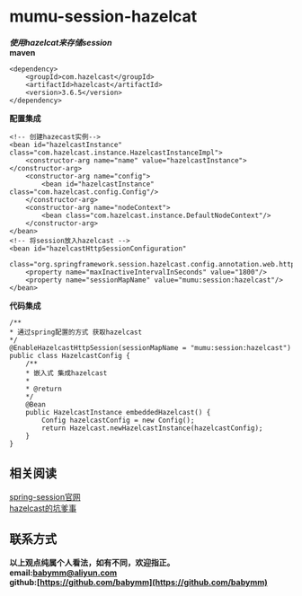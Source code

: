 # mumu-session-hazelcat
***使用hazelcat来存储session***  
**maven**
```
<dependency>
    <groupId>com.hazelcast</groupId>
    <artifactId>hazelcast</artifactId>
    <version>3.6.5</version>
</dependency>
```
**配置集成**
```
<!-- 创建hazecast实例-->
<bean id="hazelcastInstance" class="com.hazelcast.instance.HazelcastInstanceImpl">
    <constructor-arg name="name" value="hazelcastInstance"></constructor-arg>
    <constructor-arg name="config">
        <bean id="hazelcastInstance" class="com.hazelcast.config.Config"/>
    </constructor-arg>
    <constructor-arg name="nodeContext">
        <bean class="com.hazelcast.instance.DefaultNodeContext"/>
    </constructor-arg>
</bean>
<!-- 将session放入hazelcast -->
<bean id="hazelcastHttpSessionConfiguration"
    class="org.springframework.session.hazelcast.config.annotation.web.http.HazelcastHttpSessionConfiguration">
    <property name="maxInactiveIntervalInSeconds" value="1800"/>
    <property name="sessionMapName" value="mumu:session:hazelcast"/>
</bean>
```
**代码集成**
```
/**
* 通过spring配置的方式 获取hazelcast
*/
@EnableHazelcastHttpSession(sessionMapName = "mumu:session:hazelcast")
public class HazelcastConfig {
    /**
    * 嵌入式 集成hazelcast
    *
    * @return
    */
    @Bean
    public HazelcastInstance embeddedHazelcast() {
        Config hazelcastConfig = new Config();
        return Hazelcast.newHazelcastInstance(hazelcastConfig);
    }
}
```
## 相关阅读  
[spring-session官网](http://projects.spring.io/spring-session/)   
[hazelcast的坑爹事](http://blog.csdn.net/hengyunabc/article/details/18514563)  
## 联系方式
**以上观点纯属个人看法，如有不同，欢迎指正。  
email:<babymm@aliyun.com>  
github:[https://github.com/babymm](https://github.com/babymm)**

